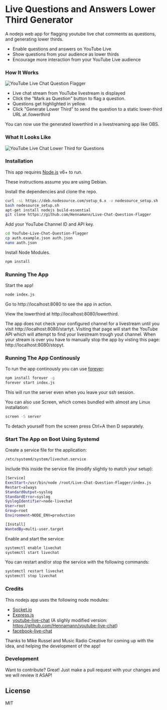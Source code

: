 # Live Questions and Answers Lower Third Generator

A nodejs web app for flagging youtube live chat comments as questions, and generating lower thirds.

  - Enable questions and answers on YouTube Live
  - Show questions from your audience as lower thirds
  - Encourage more interaction from your YouTube Live audience

### How It Works

![YouTube Live Chat Question Flagger](https://musicradiocreative-community.s3-eu-west-2.amazonaws.com/original/1X/2394cc01970a633dcc20f0640de689b95338d134.png)

* Live chat stream from YouTube livestream is displayed
* Click the "Mark as Question" button to flag a question.
* Questions get highlighted in yellow.
* Click "Generate Lower Third" to send the question to a static lower-third URL at /lowerthird

You can now use the generated lowerthird in a livestreaming app like OBS.

### What It Looks Like

![YouTube Live Chat Lower Third for Questions](https://musicradiocreative-community.s3-eu-west-2.amazonaws.com/original/1X/ef34d75e879646d473eca1ff18a633a7c390912c.jpg)

### Installation

This app requires [Node.js](https://nodejs.org/) v6+ to run.

These instructions assume you are using Debian.

Install the dependencies and clone the repo.

```sh
curl -sL https://deb.nodesource.com/setup_6.x -o nodesource_setup.sh
bash nodesource_setup.sh
apt-get install nodejs build-essential
git clone https://github.com/Hennamann/Live-Chat-Question-Flagger
```

Add your YouTube Channel ID and API key.

```sh
cd YouTube-Live-Chat-Question-Flagger
cp auth.example.json auth.json
nano auth.json
```

Install Node Modules.

```sh
npm install
```

### Running The App

Start the app!

```sh
node index.js
```

Go to http://localhost:8080 to see the app in action.

View the lowerthird at http://localhost:8080/lowerthird.

The app does not check your configured channel for a livestream until you visit http://localhost:8080/startyt.
Visiting that page will start the YouTube API which will attempt to find your livestream trough yout channel. When your stream is over you have to manually stop the app by visting this page: http://localhost:8080/stopyt.

### Running The App Continously

To run the app continously you can use [forever](https://www.npmjs.com/package/forever):

```sh
npm install forever -g
forever start index.js
```

This will run the server even when you leave your ssh session. 

You can also use Screen, which comes bundled with almost any Linux installation:

```sh
screen -S server
```

To detach yourself from the screen press Ctrl+A then D separately. 

### Start The App on Boot Using Systemd

Create a service file for the application:

```sh
/etc/systemd/system/livechat.service
```

Include this inside the service file (modify slightly to match your setup):

```sh
[Service]
ExecStart=/usr/bin/node /root/Live-Chat-Question-Flagger/index.js
Restart=always
StandardOutput=syslog
StandardError=syslog
SyslogIdentifier=node-livechat
User=root
Group=root
Environment=NODE_ENV=production

[Install]
WantedBy=multi-user.target
```

Enable and start the service:

```sh
systemctl enable livechat
systemctl start livechat
```

You can restart and/or stop the service with the following commands:

```sh
systemctl restart livechat
systemctl stop livechat
```

### Credits
This nodejs app uses the following node modules:

* [Socket.io](https://socket.io/)
* [Express.js](https://expressjs.com/)
* [youtube-live-chat](https://www.npmjs.com/package/youtube-live-chat) (A slighly modified version: https://github.com/Hennamann/youtube-live-chat) 
* [facebook-live-chat](https://www.npmjs.com/package/facebook-live-chat)

Thanks to Mike Russel and Music Radio Creative for coming up with the idea, and helping the development of the app!

### Development

Want to contribute? Great! Just make a pull request with your changes and we will review it ASAP!

License
----

MIT
